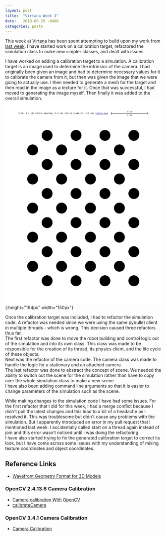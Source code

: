 ```yaml
---
layout: post
title:  "Virtana Week 3"
date:   2018-06-29 -0400
categories: posts
---
```


This week at [Virtana](https://virtanatech.com/) has been spent attempting to build upon my work from [last week](/posts/2018/06/22/Virtana-Week-2.html). I have started work on a calibration target, refactored the simulation class to make new simpler classes, and dealt with issues.

I have worked on adding a calibration target to a simulation. A calibration target is an image used to determine the intrinsics of the camera. I had originally been given an image and had to determine necessary values for it to calibrate the camera from it, but then was given the image that we were going to actually use. I then needed to generate a mesh for the target and then read in the image as a texture for it. Once that was successful, I had moved to generating the image myself. Then finally it was added to the overall simulation. <br>
![Asymmetric Circle Grid Calibration Target](/images/virtana_posts/Calibration_Target.jpg){:height="194px" width="150px"}

Once the calibration target was included, I had to refactor the simulation code. A refactor was needed since we were using the same pybullet client in multiple threads - which is wrong. This decision caused three refactors thus far.<br>
The first refactor was done to move the robot building and control logic out of the simulation and into its own class. This class was made to be responsible for the creation of its thread, its physics client, and the life cycle of these objects. <br>
Next was the refactor of the camera code. The camera class was made to handle the logic for a stationary and an attached camera.<br>
The last refactor was done to abstract the concept of scene. We needed the ability to switch out the scene for the simulation rather than have to copy over the whole simulation class to make a new scene. <br>
I have also been adding command line arguments so that it is easier to change parameters of the simulation such as the scene.

While making changes to the simulation code I have had some issues. For the first refactor that I did for this week, I had a merge  conflict because  I didn't pull the latest changes and this lead to a bit of a headache as I resolved it. This was troublesome but didn't cause any problems with the simulation. But I apparently introduced an error in my pull request that I mentioned last week. I accidentally called start on a thread again instead of join and this error wasn't noticed until I was doing the refactoring. <br>
I have also started trying to fix the generated calibration target to correct its look, but I have come across some issues with my understanding of mixing texture coordinates and object coordinates.

## Reference Links
- [Wavefront Geometry Format for 3D Models](https://en.wikipedia.org/wiki/Wavefront_.obj_file)

### OpenCV 2.4.13.6 Camera Calibration
- [Camera calibration With OpenCV](https://docs.opencv.org/2.4.13.6/doc/tutorials/calib3d/camera_calibration/camera_calibration.html)
- [calibrateCamera](https://docs.opencv.org/2.4.13.6/modules/calib3d/doc/camera_calibration_and_3d_reconstruction.html#calibratecamera)

### OpenCV 3.4.1 Camera Calibration
- [Camera Calibration](https://docs.opencv.org/3.4.1/dc/dbb/tutorial_py_calibration.html)
